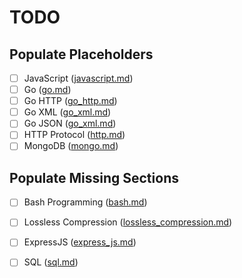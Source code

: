 # TODO

## Populate Placeholders

- [ ] JavaScript ([javascript.md](./javascript.md))
- [ ] Go ([go.md](./go.md))
- [ ] Go HTTP ([go_http.md](./go_http.md))
- [ ] Go XML ([go_xml.md](./go_xml.md))
- [ ] Go JSON ([go_xml.md](./go_json.md))
- [ ] HTTP Protocol ([http.md](./http.md))
- [ ] MongoDB ([mongo.md](./mongo.md))

## Populate Missing Sections

- [ ] Bash Programming ([bash.md](./bash.md))
- [ ] Lossless Compression ([lossless_compression.md](./lossless_compression.md))
- [ ] ExpressJS ([express_js.md](./express_js.md))
- [ ] SQL ([sql.md](./sql.md))

